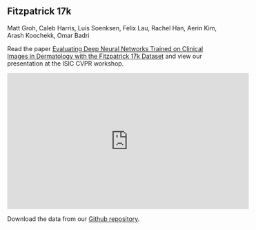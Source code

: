 ## Fitzpatrick 17k

Matt Groh, Caleb Harris, Luis Soenksen, Felix Lau, Rachel Han, Aerin Kim, Arash Koochekk, Omar Badri

Read the paper [Evaluating Deep Neural Networks Trained on Clinical Images in Dermatology with the Fitzpatrick 17k Dataset](https://workshop2021.isic-archive.com/paper_groh.pdf) and view our presentation at the ISIC CVPR workshop. 

<iframe width="560" height="315" src="https://www.youtube.com/embed/bizJpy5VQmQ" title="YouTube video player" frameborder="0" allow="accelerometer; autoplay; clipboard-write; encrypted-media; gyroscope; picture-in-picture" allowfullscreen></iframe>

Download the data from our [Github repository](https://github.com/mattgroh/fitzpatrick17k).
